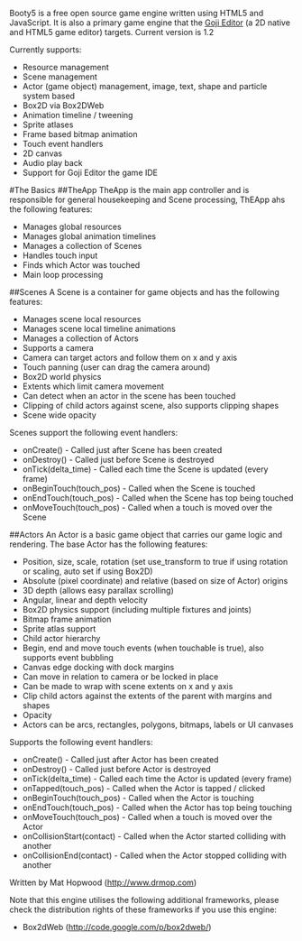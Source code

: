 Booty5 is a free open source game engine written using HTML5 and JavaScript. It is also a primary game engine that the [Goji Editor](http://www.gojieditor.com) (a 2D native and HTML5 game editor) targets. Current version is 1.2

Currently supports:
- Resource management
- Scene management
- Actor (game object) management, image, text, shape and particle system based
- Box2D via Box2DWeb
- Animation timeline / tweening
- Sprite atlases
- Frame based bitmap animation
- Touch event handlers
- 2D canvas
- Audio play back
- Support for Goji Editor the game IDE

#The Basics
##TheApp
TheApp is the main app controller and is responsible for general housekeeping and Scene processing, ThEApp ahs the following features:
- Manages global resources
- Manages global animation timelines
- Manages a collection of Scenes
- Handles touch input
- Finds which Actor was touched
- Main loop processing

##Scenes
A Scene is a container for game objects and has the following features:
- Manages scene local resources
- Manages scene local timeline animations
- Manages a collection of Actors
- Supports a camera
- Camera can target actors and follow them on x and y axis
- Touch panning (user can drag the camera around)
- Box2D world physics
- Extents which limit camera movement
- Can detect when an actor in the scene has been touched
- Clipping of child actors against scene, also supports clipping shapes
- Scene wide opacity

Scenes support the following event handlers:
- onCreate() - Called just after Scene has been created
- onDestroy() - Called just before Scene is destroyed
- onTick(delta_time) - Called each time the Scene is updated (every frame)
- onBeginTouch(touch_pos) - Called when the Scene is touched
- onEndTouch(touch_pos) - Called when the Scene has top being touched
- onMoveTouch(touch_pos) - Called when a touch is moved over the Scene

##Actors
An Actor is a basic game object that carries our game logic and rendering. The base Actor has the following features:
- Position, size, scale, rotation (set use_transform to true if using rotation or scaling, auto set if using Box2D)
- Absolute (pixel coordinate) and relative (based on size of Actor) origins
- 3D depth (allows easy parallax scrolling)
- Angular, linear and depth velocity
- Box2D physics support (including multiple fixtures and joints)
- Bitmap frame animation
- Sprite atlas support
- Child actor hierarchy
- Begin, end and move touch events (when touchable is true), also supports event bubbling
- Canvas edge docking with dock margins
- Can move in relation to camera or be locked in place
- Can be made to wrap with scene extents on x and y axis
- Clip child actors against the extents of the parent with margins and shapes
- Opacity
- Actors can be arcs, rectangles, polygons, bitmaps, labels or UI canvases

Supports the following event handlers:
- onCreate() - Called just after Actor has been created
- onDestroy() - Called just before Actor is destroyed
- onTick(delta_time) - Called each time the Actor is updated (every frame)
- onTapped(touch_pos) - Called when the Actor is tapped / clicked
- onBeginTouch(touch_pos) - Called when the Actor is touching
- onEndTouch(touch_pos) - Called when the Actor has top being touching
- onMoveTouch(touch_pos) - Called when a touch is moved over the Actor
- onCollisionStart(contact) - Called when the Actor started colliding with another
- onCollisionEnd(contact) - Called when the Actor stopped colliding with another


Written by Mat Hopwood (http://www.drmop.com)

Note that this engine utilises the following additional frameworks, please check the distribution rights of these frameworks if you use this engine:
- Box2dWeb (http://code.google.com/p/box2dweb/)
